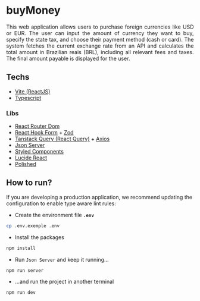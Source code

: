 # buyMoney

<div align='justify'>
<p>
This web application allows users to purchase foreign currencies like USD or EUR. The user can input the amount of currency they want to buy, specify the state tax, and choose their payment method (cash or card). The system fetches the current exchange rate from an API and calculates the total amount in Brazilian reais (BRL), including all relevant fees and taxes. The final amount payable is displayed for the user.
</p>
</div>

## Techs

- [Vite (ReactJS)](https://vitejs.dev/guide/)
- [Typescript](https://www.typescriptlang.org/)

### Libs

- [React Router Dom](https://reactrouter.com/en/main)
- [React Hook Form](https://react-hook-form.com/) + [Zod](https://zod.dev/)
- [Tanstack Query (React Query)](https://tanstack.com/query/latest) + [Axios](https://axios-http.com/docs/intro)
- [Json Server](https://www.npmjs.com/package/json-server)
- [Styled Components](https://styled-components.com/)
- [Lucide React](https://lucide.dev/guide/packages/lucide-react)
- [Polished](https://polished.js.org/)

## How to run?

If you are developing a production application, we recommend updating the configuration to enable type aware lint rules:

- Create the environment file **`.env`**

```bash
cp .env.exemple .env
```

- Install the packages

```bash
npm install
```

- Run `Json Server` and keep it running...

```bash
npm run server
```

- ...and run the project in another terminal

```bash
npm run dev
```
